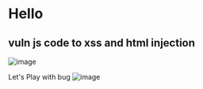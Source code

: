 # Hello 
## vuln js code to xss and html injection 
![image](https://github.com/Micro0x00/Vuln-Codes/assets/67539414/dd2ff3b8-72fc-424c-a53b-608bb258cde7)

Let's Play with bug 
![image](https://github.com/Micro0x00/Vuln-Codes/assets/67539414/a3ec7d1f-8bf5-468a-a0c7-93410270d4f9)
